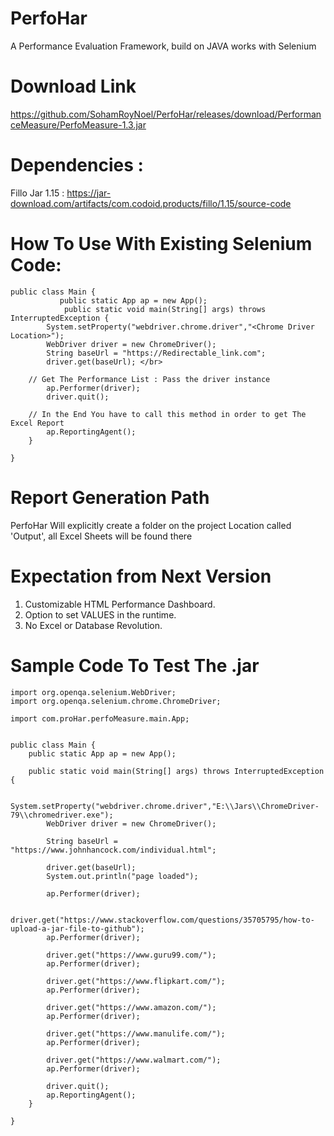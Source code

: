 # PerfoHar
A Performance Evaluation Framework, build on JAVA works with Selenium </br>

# Download Link
https://github.com/SohamRoyNoel/PerfoHar/releases/download/PerformanceMeasure/PerfoMeasure-1.3.jar

# Dependencies :
Fillo Jar 1.15 : https://jar-download.com/artifacts/com.codoid.products/fillo/1.15/source-code 

# How To Use With Existing Selenium Code:
```
public class Main { 
	       public static App ap = new App(); 
	        public static void main(String[] args) throws InterruptedException { 
		System.setProperty("webdriver.chrome.driver","<Chrome Driver Location>"); 
		WebDriver driver = new ChromeDriver(); 
		String baseUrl = "https://Redirectable_link.com"; 
		driver.get(baseUrl); </br>

    // Get The Performance List : Pass the driver instance 
		ap.Performer(driver);	
		driver.quit(); 
    
    // In the End You have to call this method in order to get The Excel Report 
		ap.ReportingAgent(); 
	} 

}
```
# Report Generation Path
PerfoHar Will explicitly create a folder on the project Location called 'Output', all Excel Sheets will be found there

# Expectation from Next Version
1. Customizable HTML Performance Dashboard. </br>
2. Option to set VALUES in the runtime.  </br>
3. No Excel or Database Revolution. </br>

# Sample Code To Test The .jar
```
import org.openqa.selenium.WebDriver;
import org.openqa.selenium.chrome.ChromeDriver;

import com.proHar.perfoMeasure.main.App;


public class Main {
	public static App ap = new App();

	public static void main(String[] args) throws InterruptedException {

		System.setProperty("webdriver.chrome.driver","E:\\Jars\\ChromeDriver-79\\chromedriver.exe");
		WebDriver driver = new ChromeDriver();

		String baseUrl = "https://www.johnhancock.com/individual.html";

		driver.get(baseUrl);
		System.out.println("page loaded");

		ap.Performer(driver);
		
		driver.get("https://www.stackoverflow.com/questions/35705795/how-to-upload-a-jar-file-to-github");
		ap.Performer(driver);
		
		driver.get("https://www.guru99.com/");
		ap.Performer(driver);
		
		driver.get("https://www.flipkart.com/");
		ap.Performer(driver);
		
		driver.get("https://www.amazon.com/");
		ap.Performer(driver);
		
		driver.get("https://www.manulife.com/");
		ap.Performer(driver);
		
		driver.get("https://www.walmart.com/");
		ap.Performer(driver);
		
		driver.quit();
		ap.ReportingAgent();
	}

}
```

